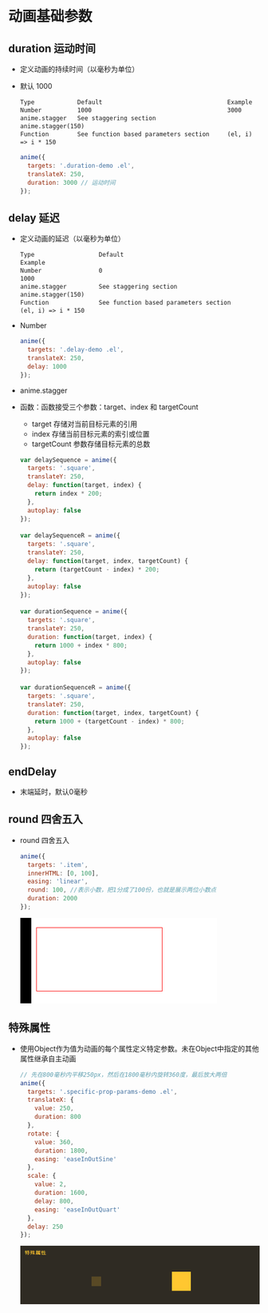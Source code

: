 # 动画基础参数

## duration 运动时间

+ 定义动画的持续时间（以毫秒为单位）
+ 默认 1000

  ```
  Type            Default                                   Example
  Number          1000                                      3000
  anime.stagger   See staggering section                    anime.stagger(150)
  Function        See function based parameters section     (el, i) => i * 150
  ```

  ```js
  anime({
    targets: '.duration-demo .el',
    translateX: 250,
    duration: 3000 // 运动时间
  });
  ```

## delay 延迟

+ 定义动画的延迟（以毫秒为单位）

  ```
  Type                  Default                                     Example
  Number                0                                           1000
  anime.stagger         See staggering section                      anime.stagger(150)
  Function              See function based parameters section       (el, i) => i * 150
  ```

+ Number

  ```js
  anime({
    targets: '.delay-demo .el',
    translateX: 250,
    delay: 1000
  });
  ```

+ anime.stagger

+ 函数：函数接受三个参数：target、index 和 targetCount

  + target 存储对当前目标元素的引用
  + index 存储当前目标元素的索引或位置
  + targetCount 参数存储目标元素的总数

  ```js
  var delaySequence = anime({
    targets: '.square',
    translateY: 250,
    delay: function(target, index) {
      return index * 200;
    },
    autoplay: false
  });

  var delaySequenceR = anime({
    targets: '.square',
    translateY: 250,
    delay: function(target, index, targetCount) {
      return (targetCount - index) * 200;
    },
    autoplay: false
  });

  var durationSequence = anime({
    targets: '.square',
    translateY: 250,
    duration: function(target, index) {
      return 1000 + index * 800;
    },
    autoplay: false
  });

  var durationSequenceR = anime({
    targets: '.square',
    translateY: 250,
    duration: function(target, index, targetCount) {
      return 1000 + (targetCount - index) * 800;
    },
    autoplay: false
  });
  ```

## endDelay

+  末端延时，默认0毫秒

## round 四舍五入

+ round 四舍五入

  ```js
  anime({
    targets: '.item',
    innerHTML: [0, 100],
    easing: 'linear',
    round: 100, //表示小数，把1分成了100份，也就是展示两位小数点
    duration: 2000
  });
  ```

  ![alt text](images/动画基础参数之round.gif)

## 特殊属性

+ 使用Object作为值为动画的每个属性定义特定参数。未在Object中指定的其他属性继承自主动画

  ```js
  // 先在800毫秒内平移250px，然后在1800毫秒内旋转360度，最后放大两倍
  anime({
    targets: '.specific-prop-params-demo .el',
    translateX: {
      value: 250,
      duration: 800
    },
    rotate: {
      value: 360,
      duration: 1800,
      easing: 'easeInOutSine'
    },
    scale: {
      value: 2,
      duration: 1600,
      delay: 800,
      easing: 'easeInOutQuart'
    },
    delay: 250
  });
  ```

  ![alt text](images/动画基础参数之特殊属性.gif)
